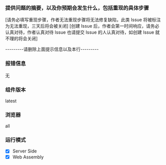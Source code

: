 ### 提供问题的摘要，以及你预期会发生什么，包括重现的具体步骤
[请务必填写重现步骤，作者无法重现步骤将无法修复缺陷，此类 Issue 将被标注为无法重现，三天后将会被关闭]
[创建 Issue 后，作者会第一时间响应，请务必认真对待，作者认真对待 Issue 也请提交 Issue 的人认真对待，如创建 Issue 就不理的将会关闭]

---------请删除上面提示信息以及本行---------

### 报错信息
无

### 组件版本
latest

### 浏览器
all

### 运行模式
- [X] Server Side
- [X] Web Assembly
